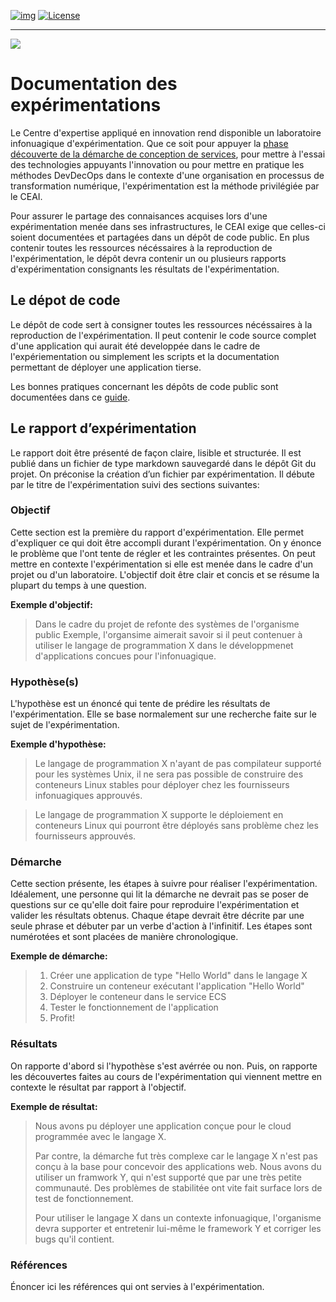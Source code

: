 <!-- ENTETE -->
[![img](https://img.shields.io/badge/Lifecycle-Experimental-339999)](https://www.quebec.ca/gouv/politiques-orientations/vitrine-numeriqc/accompagnement-des-organismes-publics/demarche-conception-services-numeriques)
[![License](https://img.shields.io/badge/Licence-LiLiQ--R-blue)](LICENSE_FR)

---

<div>
    <img src="./images/mcn.png">
</div>
<!-- FIN ENTETE -->

# Documentation des expérimentations 

Le Centre d'expertise appliqué en innovation rend disponible un laboratoire infonuagique d'expérimentation. Que ce soit pour appuyer la [phase découverte de la démarche de conception de services](https://www.quebec.ca/gouvernement/politiques-orientations/vitrine-numeriqc/accompagnement-des-organismes-publics/demarche-conception-services-numeriques/), pour mettre à l'essai des technologies appuyants l'innovation ou pour mettre en pratique les méthodes DevDecOps dans le contexte d'une organisation en processus de transformation numérique, l'expérimentation est la méthode privilégiée par le CEAI.

Pour assurer le partage des connaisances acquises lors d'une expérimentation menée dans ses infrastructures, le CEAI exige que celles-ci soient documentées et partagées dans un dépôt de code public. En plus contenir toutes les ressources nécéssaires à la reproduction de l'expérimentation, le dépôt devra contenir un ou plusieurs rapports d'expérimentation consignants les résultats de l'expérimentation.

## Le dépot de code

Le dépôt de code sert à consigner toutes les ressources nécéssaires à la reproduction de l'expérimentation. Il peut contenir le code source complet d'une application qui aurait été developpée dans le cadre de l'expériementation ou simplement les scripts et la documentation permettant de déployer une application tierse.

Les bonnes pratiques concernant les dépôts de code public sont documentées dans ce [guide](../Guides/Github). 

## Le rapport d’expérimentation

Le rapport doit être présenté de façon claire, lisible et structurée. Il est publié dans un fichier de type markdown sauvegardé dans le dépôt Git du projet. On préconise la création d’un fichier par expérimentation. Il débute par le titre de l'expérimentation suivi des sections suivantes:  

### Objectif 

Cette section est la première du rapport d'expérimentation. Elle permet d'expliquer ce qui doit être accompli durant l'expérimentation. On y énonce le problème que l'ont tente de régler et les contraintes présentes. On peut mettre en contexte l'expérimentation si elle est menée dans le cadre d'un projet ou d'un laboratoire. L'objectif doit être clair et concis et se résume la plupart du temps à une question.

**Exemple d'objectif:**

> Dans le cadre du projet de refonte des systèmes de l'organisme public Exemple, l'organsime aimerait savoir si il peut contenuer à utiliser le langage de programmation X dans le développmenet d'applications concues pour l'infonuagique.

### Hypothèse(s)

L'hypothèse est un énoncé qui tente de prédire les résultats de l'expérimentation. Elle se base normalement sur une recherche faite sur le sujet de l'expérimentation.

**Exemple d'hypothèse:**

> Le langage de programmation X n'ayant de pas compilateur supporté pour les systèmes Unix, il ne sera pas possible de construire des conteneurs Linux stables pour déployer chez les fournisseurs infonuagiques approuvés.

> Le langage de programmation X supporte le déploiement en conteneurs Linux qui pourront être déployés sans problème chez les fournisseurs approuvés.

### Démarche  

Cette section présente, les étapes à suivre pour réaliser l'expérimentation. Idéalement, une personne qui lit la démarche ne devrait pas se poser de questions sur ce qu'elle doit faire pour reproduire l'expérimentation et valider les résultats obtenus. Chaque étape devrait être décrite par une seule phrase et débuter par un verbe d'action à l'infinitif. Les étapes sont numérotées et sont placées de manière chronologique. 

**Exemple de démarche:**

> 1. Créer une application de type "Hello World" dans le langage X
> 2. Construire un conteneur exécutant l'application "Hello World"
> 3. Déployer le conteneur dans le service ECS 
> 4. Tester le fonctionnement de l'application
> 5. Profit! 

### Résultats  

On rapporte d'abord si l'hypothèse s'est avérrée ou non. Puis, on rapporte les découvertes faites au cours de l'expérimentation qui viennent mettre en contexte le résultat par rapport à l'objectif.

**Exemple de résultat:**

> Nous avons pu déployer une application conçue pour le cloud programmée avec le langage X.
>
> Par contre, la démarche fut très complexe car le langage X n'est pas conçu à la base pour concevoir des applications web. Nous avons du utiliser un framwork Y, qui n'est supporté que par une très petite communauté. Des problèmes de stabilitée ont vite fait surface lors de test de fonctionnement.
> 
> Pour utiliser le langage X dans un contexte infonuagique, l'organisme devra supporter et entretenir lui-même le framework Y et corriger les bugs qu'il contient.

### Références

Énoncer ici les références qui ont servies à l'expérimentation. 
